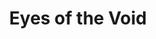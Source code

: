 ---
authors: Adrian Tchaikovsky
title: Eyes of the Void
series: The Final Architecture
series_number: 2
narrators: Sophie Aldred
vibe:
summary:
rating: 👍
finished: 2023-12-05
year: 2023
---